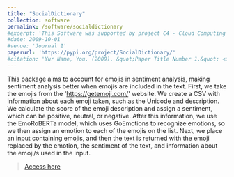 ```yaml
---
title: "SocialDictionary"
collection: software
permalink: /software/socialdictionary
#excerpt: 'This Software was supported by project C4 - Cloud Computing Competences Centre, financed by the P2020.'
#date: 2009-10-01
#venue: 'Journal 1'
paperurl: 'https://pypi.org/project/SocialDictionary/'
#citation: 'Yur Name, You. (2009). &quot;Paper Title Number 1.&quot; <i>Journal 1</i>. 1(1).'
---
```

This package aims to account for emojis in sentiment analysis, making sentiment analysis better when emojis are included in the text. First, we take the emojis from the 'https://getemoji.com/' website. We create a CSV with information about each emoji taken, such as the Unicode and description. We calculate the score of the emoji description and assign a sentiment, which can be positive, neutral, or negative. After this information, we use the EmoRoBERTa model, which uses GoEmotions to recognize emotions, so we then assign an emotion to each of the emojis on the list. Next, we place an input containing emojis, and then the text is returned with the emoji replaced by the emotion, the sentiment of the text, and information about the emoji/s used in the input.

> [Access here](https://pypi.org/project/SocialDictionary/)

